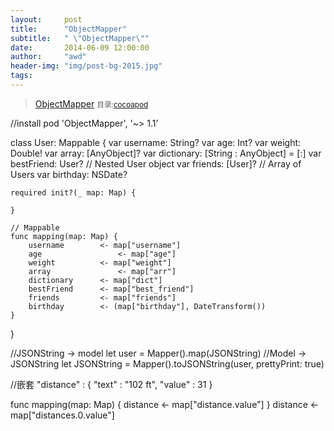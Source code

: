 ```yaml
---
layout:     post
title:      "ObjectMapper"
subtitle:   " \"ObjectMapper\""
date:       2014-06-09 12:00:00
author:     "awd"
header-img: "img/post-bg-2015.jpg"
tags:
---
```

>[ObjectMapper](https://github.com/Hearst-DD/ObjectMapper)
><small>目录:[cocoapod](/2014/06/09/cocoapod-cocoapod)</small>


//install
pod 'ObjectMapper', '~> 1.1’



class User: Mappable {
    var username: String?
    var age: Int?
    var weight: Double!
    var array: [AnyObject]?
    var dictionary: [String : AnyObject] = [:]
    var bestFriend: User?                       // Nested User object
    var friends: [User]?                        // Array of Users
    var birthday: NSDate?

    required init?(_ map: Map) {

    }

    // Mappable
    func mapping(map: Map) {
        username    	<- map["username"]
        age         		<- map["age"]
        weight      	<- map["weight"]
        array       		<- map["arr"]
        dictionary  	<- map["dict"]
        bestFriend  	<- map["best_friend"]
        friends     	<- map["friends"]
        birthday    	<- (map["birthday"], DateTransform())
    }
}


//JSONString -> model
let user = Mapper<User>().map(JSONString)
//Model -> JSONString
let JSONString = Mapper().toJSONString(user, prettyPrint: true)



//嵌套
"distance" : {
     "text" : "102 ft",
     "value" : 31
}

func mapping(map: Map) {
    distance <- map["distance.value"]
}
distance <- map["distances.0.value"]


